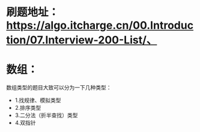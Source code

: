 # 刷题地址：https://algo.itcharge.cn/00.Introduction/07.Interview-200-List/、

# 数组：
数组类型的题目大致可以分为一下几种类型：
- 1.找规律、模拟类型
- 2.排序类型
- 3.二分法（折半查找）类型
- 4.双指针